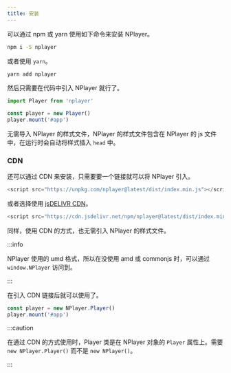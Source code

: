 ```yaml
---
title: 安装
---
```


可以通过 npm 或 yarn 使用如下命令来安装 NPlayer。

```bash
npm i -S nplayer
```

或者使用 `yarn`。

```bash
yarn add nplayer
```

然后只需要在代码中引入 NPlayer 就行了。

```js
import Player from 'nplayer'

const player = new Player()
player.mount('#app')
```

无需导入 NPlayer 的样式文件，NPlayer 的样式文件包含在 NPlayer 的 js 文件中，在运行时会自动将样式插入 `head` 中。

### CDN 

还可以通过 CDN 来安装，只需要要一个链接就可以将 NPlayer 引入。

```js
<script src="https://unpkg.com/nplayer@latest/dist/index.min.js"></script>
```

或者选择使用 [jsDELIVR CDN](https://www.jsdelivr.com/package/npm/nplayer)。

```js
<script src="https://cdn.jsdelivr.net/npm/nplayer@latest/dist/index.min.js"></script>
```

同样，使用 CDN 的方式，也无需引入 NPlayer 的样式文件。

:::info

NPlayer 使用的 umd 格式，所以在没使用 amd 或 commonjs 时，可以通过 `window.NPlayer` 访问到。

:::


在引入 CDN 链接后就可以使用了。

```js
const player = new NPlayer.Player()
player.mount('#app')
```

:::caution

在通过 CDN 的方式使用时，Player 类是在 NPlayer 对象的 `Player` 属性上。需要 `new NPlayer.Player()` 而不是 `new NPlayer()`。

:::
